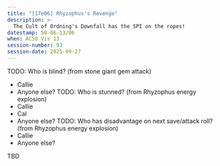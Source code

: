 ```yaml
---
title: "[17e06] Rhyzophus's Revenge"
description: >-
  The Cult of Ordning's Downfall has the SPI on the ropes!
datestamp: 50-06-13/06
when: AC50 Vis 13
session-number: 93
session-date: 2025-09-27
---
```


TODO: Who is blind? (from stone giant gem attack)
- Callie
- Anyone else?
TODO: Who is stunned? (from Rhyzophus energy explosion)
- Callie
- Cal
- Anyone else?
TODO: Who has disadvantage on next save/attack roll? (from Rhyzophus energy explosion)
- Callie
- Anyone else?

TBD
